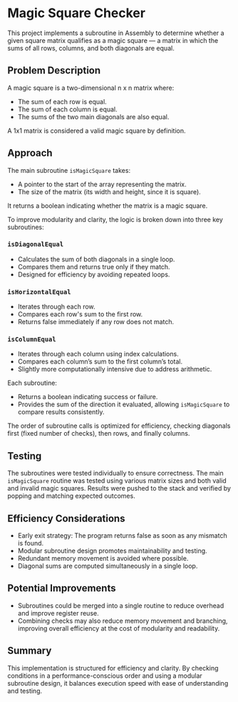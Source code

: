 # Magic Square Checker

This project implements a subroutine in Assembly to determine whether a given square matrix qualifies as a magic square — a matrix in which the sums of all rows, columns, and both diagonals are equal.

## Problem Description

A magic square is a two-dimensional n x n matrix where:

- The sum of each row is equal.
- The sum of each column is equal.
- The sums of the two main diagonals are also equal.

A 1x1 matrix is considered a valid magic square by definition.

## Approach

The main subroutine `isMagicSquare` takes:

- A pointer to the start of the array representing the matrix.
- The size of the matrix (its width and height, since it is square).

It returns a boolean indicating whether the matrix is a magic square.

To improve modularity and clarity, the logic is broken down into three key subroutines:

### `isDiagonalEqual`

- Calculates the sum of both diagonals in a single loop.
- Compares them and returns true only if they match.
- Designed for efficiency by avoiding repeated loops.

### `isHorizontalEqual`

- Iterates through each row.
- Compares each row's sum to the first row.
- Returns false immediately if any row does not match.

### `isColumnEqual`

- Iterates through each column using index calculations.
- Compares each column’s sum to the first column’s total.
- Slightly more computationally intensive due to address arithmetic.

Each subroutine:

- Returns a boolean indicating success or failure.
- Provides the sum of the direction it evaluated, allowing `isMagicSquare` to compare results consistently.

The order of subroutine calls is optimized for efficiency, checking diagonals first (fixed number of checks), then rows, and finally columns.

## Testing

The subroutines were tested individually to ensure correctness. The main `isMagicSquare` routine was tested using various matrix sizes and both valid and invalid magic squares. Results were pushed to the stack and verified by popping and matching expected outcomes.

## Efficiency Considerations

- Early exit strategy: The program returns false as soon as any mismatch is found.
- Modular subroutine design promotes maintainability and testing.
- Redundant memory movement is avoided where possible.
- Diagonal sums are computed simultaneously in a single loop.

## Potential Improvements

- Subroutines could be merged into a single routine to reduce overhead and improve register reuse.
- Combining checks may also reduce memory movement and branching, improving overall efficiency at the cost of modularity and readability.

## Summary

This implementation is structured for efficiency and clarity. By checking conditions in a performance-conscious order and using a modular subroutine design, it balances execution speed with ease of understanding and testing.
